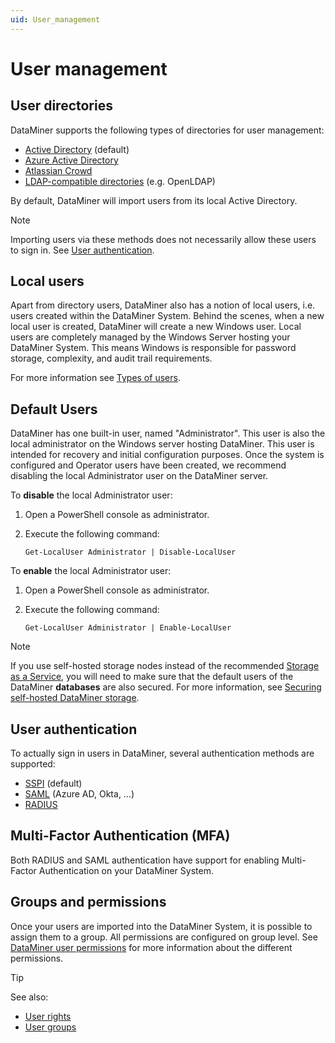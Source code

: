 ```yaml
---
uid: User_management
---
```


# User management

## User directories

DataMiner supports the following types of directories for user management:

- [Active Directory](xref:Adding_a_user#to-add-an-existing-domain-user) (default)
- [Azure Active Directory](xref:Setting_up_Azure_Active_Directory_Domain_Services)
- [Atlassian Crowd](xref:Configuring_Atlassian_Crowd_settings)
- [LDAP-compatible directories](xref:Configuring_LDAP_settings) (e.g. OpenLDAP)

By default, DataMiner will import users from its local Active Directory.

> [!NOTE]
> Importing users via these methods does not necessarily allow these users to sign in. See [User authentication](#user-authentication).

## Local users

Apart from directory users, DataMiner also has a notion of local users, i.e. users created within the DataMiner System. Behind the scenes, when a new local user is created, DataMiner will create a new Windows user. Local users are completely managed by the Windows Server hosting your DataMiner System. This means Windows is responsible for password storage, complexity, and audit trail requirements.

For more information see [Types of users](xref:Types_of_users).

## Default Users

DataMiner has one built-in user, named "Administrator". This user is also the local administrator on the Windows server hosting DataMiner. This user is intended for recovery and initial configuration purposes. Once the system is configured and Operator users have been created, we recommend disabling the local Administrator user on the DataMiner server.

To **disable** the local Administrator user:

1. Open a PowerShell console as administrator.

1. Execute the following command:

   `Get-LocalUser Administrator | Disable-LocalUser`

To **enable** the local Administrator user:

1. Open a PowerShell console as administrator.

1. Execute the following command:

   `Get-LocalUser Administrator | Enable-LocalUser`

> [!NOTE]
> If you use self-hosted storage nodes instead of the recommended [Storage as a Service](xref:STaaS), you will need to make sure that the default users of the DataMiner **databases** are also secured. For more information, see [Securing self-hosted DataMiner storage](xref:Cassandra_authentication).

## User authentication

To actually sign in users in DataMiner, several authentication methods are supported:

- [SSPI](https://docs.microsoft.com/en-us/previous-versions/windows/it-pro/windows-server-2008-r2-and-2008/dn169026(v=ws.10)) (default)
- [SAML](xref:Configuring_external_authentication_via_an_identity_provider_using_SAML) (Azure AD, Okta, ...)
- [RADIUS](xref:Configuring_RADIUS_settings)

## Multi-Factor Authentication (MFA)

Both RADIUS and SAML authentication have support for enabling Multi-Factor Authentication on your DataMiner System.

## Groups and permissions

Once your users are imported into the DataMiner System, it is possible to assign them to a group. All permissions are configured on group level. See [DataMiner user permissions](xref:DataMiner_user_permissions) for more information about the different permissions.

> [!TIP]
> See also:
> - [User rights](xref:User_rights)
> - [User groups](xref:User_groups)
